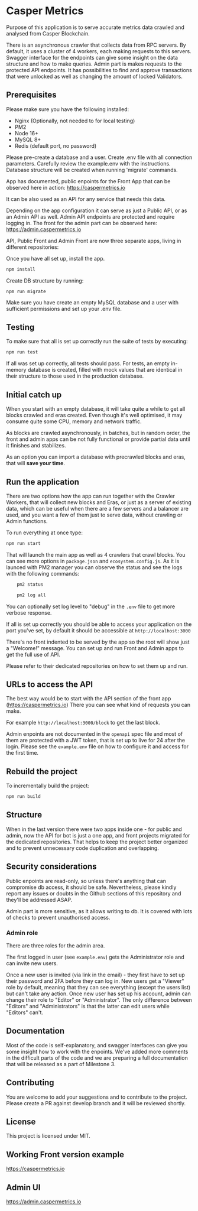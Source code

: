 # Casper Metrics

Purpose of this application is to serve accurate metrics data crawled and analysed from Casper Blockchain.

There is an asynchronous crawler that collects data from RPC servers. By default, it uses a cluster of 4 workers, each making requests to this servers.
Swagger interface for the endpoints can give some insight on the data structure and how to make queries.
Admin part is makes requests to the protected API endpoints. It has possibilities to find and approve transactions that were unlocked as well as changing the amount of locked Validators.

## Prerequisites

Please make sure you have the following installed:

- Nginx (Optionally, not needed to for local testing)
- PM2
- Node 16+
- MySQL 8+
- Redis (default port, no password)

Please pre-create a database and a user.
Create .env file with all connection parameters.
Carefully review the example.env with the instructions.
Database structure will be created when running 'migrate' commands.


App has documented, public enpoints for the Front App that can be observed here in action:
https://caspermetrics.io

It can be also used as an API for any service that needs this data.

Depending on the app configuration it can serve as just a Public API, or as an Admin API as well.
Admin API endpoints are protected and require logging in. The front for the admin part can be observed here:
https://admin.caspermetrics.io

API, Public Front and Admin Front are now three separate apps, living in different repositories:



Once you have all set up, install the app.

```sh
npm install
```

Create DB structure by running:

```shell
npm run migrate
```
Make sure you have create an empty MySQL database and a user with sufficient permissions and set up your .env file.

## Testing

To make sure that all is set up correctly run the suite of tests by executing:

```sh
npm run test
```

If all was set up correctly, all tests should pass. For tests, an empty in-memory database is created, filled with mock
values that are identical in their structure to those used in the production database.

## Initial catch up

When you start with an empty database, it will take quite a while to get all blocks crawled and eras created.
Even though it's well optimised, it may consume quite some CPU, memory and network traffic.

As blocks are crawled asynchronously, in batches, but in random order, the front and admin apps can be not fully functional
or provide partial data until it finishes and stabilizes.

As an option you can import a database with precrawled blocks and eras, that will **save your time**.

## Run the application

There are two options how the app can run together with the Crawler Workers, that will collect new blocks and Eras,
or just as a server of existing data, which can be useful when there are a few servers and a balancer are used, and you
want a few of them just to serve data, without crawling or Admin functions.

To run everything at once type:

```sh
npm run start
```

That will launch the main app as well as 4 crawlers that crawl blocks.
You can see more options in `package.json` and `ecosystem.config.js`.
As it is launced with PM2 manager you can observe the status and see the logs with the following commands:

```sh
    pm2 status
```

```sh
    pm2 log all
```

You can optionally set log level to "debug" in the `.env` file to get more verbose response.

If all is set up correctly you should be able to access your application on the port you've set, by default
it should be accessible at `http://localhost:3000`

There's no front indented to be served by the app so the root will show just a "Welcome!" message.
You can set up and run Front and Admin apps to get the full use of API.

Please refer to their dedicated repositories on how to set them up and run.

## URLs to access the API

The best way would be to start with the API section of the front app (https://caspermetrics.io)
There you can see what kind of requests you can make.

For example `http://localhost:3000/block` to get the last block.

Admin enpoints are not documented in the `openapi` spec file and most of them are protected with a JWT token,
that is set up to live for 24 after the login. Please see the `example.env` file on how to configure it and access for the first time.

## Rebuild the project

To incrementally build the project:

```sh
npm run build
```

## Structure

When in the last version there were two apps inside one - for public and admin, now the API for bot is just a one app,
and front projects migrated for the dedicated repositories. That helps to keep the project better organized and to prevent
unnecessary code duplication and overlapping.

## Security considerations

Public enpoints are read-only, so unless there's anything that can compromise db access, it should be safe. Nevertheless, please kindly report any issues or doubts in the Github sections of this repository and they'll be addressed ASAP.

Admin part is more sensitive, as it allows writing to db. It is covered with lots of checks to prevent unauthorised access.

### Admin role

There are three roles for the admin area.

The first logged in user (see `example.env`) gets the Administrator role and can invite new users.

Once a new user is invited (via link in the email) - they first have to set up their password and 2FA before they can log in.
New users get a "Viewer" role by default, meaning that they can see everything (except the users list) but can't take any action.
Once new user has set up his account, admin can change their role to "Editor" or "Administrator".
The only difference between "Editors" and "Administrators" is that the latter can edit users while "Editors" can't.


## Documentation

Most of the code is self-explanatory, and swagger interfaces can give you some insight how to work with the enpoints.
We've added more comments in the difficult parts of the code and we are preparing a full documentation that will be released as a part of Milestone 3.

## Contributing

You are welcome to add your suggestions and to contribute to the project. Please create a PR against develop branch and it will be reviewed shortly.

## License

This project is licensed under MIT.

## Working Front version example

https://caspermetrics.io

## Admin UI 

https://admin.caspermetrics.io



